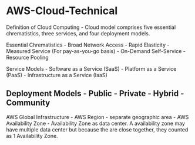 # AWS-Cloud-Technical
Definition of Cloud Computing - Cloud model comprises five essential chrematistics, three services, and four deployment models.

Essential Chrematistics
	- Broad Network Access 
	- Rapid Elasticity
	- Measured Service (For pay-as-you-go basis)
	- On-Demand Self-Service
	- Resource Pooling

Service Models
	- Software as a Service (SaaS)
	- Platform as a Service (PaaS)
	- Infrastructure as a Service (IaaS)

Deployment Models
	- Public
	- Private
	- Hybrid
	- Community
-------------------------------------------------------------------------------

AWS Global Infrastructure
	- AWS Region - separate geographic area
	- AWS Availability Zone - Availability Zone as data center. A availability zone may have multiple data center but because the are close together, they counted as 1 Availability Zone.

